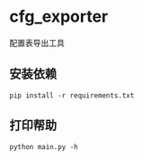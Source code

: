 # cfg_exporter
配置表导出工具

安装依赖
------
    pip install -r requirements.txt
  
打印帮助
------
    python main.py -h
